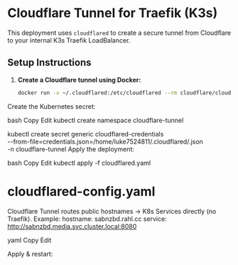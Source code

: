 # Cloudflare Tunnel for Traefik (K3s)

This deployment uses `cloudflared` to create a secure tunnel from Cloudflare to your internal K3s Traefik LoadBalancer.

## Setup Instructions

1. **Create a Cloudflare tunnel using Docker:**

   ```bash
   docker run -v ~/.cloudflared:/etc/cloudflared --rm cloudflare/cloudflared:latest tunnel create traefik-k3s
Create the Kubernetes secret:

bash
Copy
Edit
kubectl create namespace cloudflare-tunnel

kubectl create secret generic cloudflared-credentials \
  --from-file=credentials.json=/home/luke7524811/.cloudflared/<tunnel-id>.json \
  -n cloudflare-tunnel
Apply the deployment:

bash
Copy
Edit
kubectl apply -f cloudflared.yaml


# cloudflared-config.yaml
Cloudflare Tunnel routes public hostnames → K8s Services directly (no Traefik).
Example:
hostname: sabnzbd.rahl.cc
service: http://sabnzbd.media.svc.cluster.local:8080

yaml
Copy
Edit

Apply & restart:
